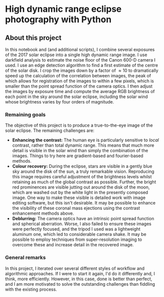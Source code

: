 # High dynamic range eclipse photography with Python

## About this project

In this notebook and (and additional scripts), I combine several exposures of the 2017 solar eclipse into a single high dynamic range image. I use darkfield analysis to estimate the noise floor of the Canon 600-D camera I used. I use an edge detection algorithm to find a first estimate of the centre of the solar disk. I crop the images down by a factor of $\approx 10$ to dramatically speed up the calculation of the correlation between images, the peak of which allows for registration of the images to within a few pixels, which is smaller than the point spread function of the camera optics. I then adjust the images by exposure time and compute the average RGB brightness of each point in the sky around the solar eclipse, including the solar wind whose brightness varies by four orders of magnitude. 

### Remaining goals

The objective of this project is to produce a true-to-the-eye image of the solar eclipse. The remaining challenges are:
* **Enhancing the contrast:** The human eye is particularly sensitive to *local* contrast, rather than total dynamic range. This means that much more detail is visible in the solar wind than simply the combination of the images. Things to try here are gradient-based and fourier-based methods.
* **Colour recovery:** During the eclipse, stars are visible in a gently blue sky around the disk of the sun, a truly remarkable vision. Reproducing this image requires careful adjustment of the brightness levels whilst retaining as much of the global contrast as possible. Further, the bright red prominences are visible jutting out around the disk of the moon, which are washed out by the white light in the presently composed image. One way to make these visible is detailed work with image editing software, but this isn't desirable. It may be possible to enhance the visibility of these coronal mass ejections using the contrast enhancement methods above.
* **Deblurring:** The camera optics have an intrinsic point spread function and spherical aberration. Worse, I also failed to ensure these images were perfectly focused, and the tripod I used was a lightweight aluminum one, which led to considerable camera shake. It may be possible to employ techniques from super-resolution imaging to overcome these and increase detail in the recovered image.

### General remarks

In this project, I iterated over several different styles of workflow and algorithmic approaches. If I were to start it again, I'd do it differently and, I think, more efficiently. However, in this case, done is better than perfect, and I am more motivated to solve the outstanding challenges than fiddling with the existing process.